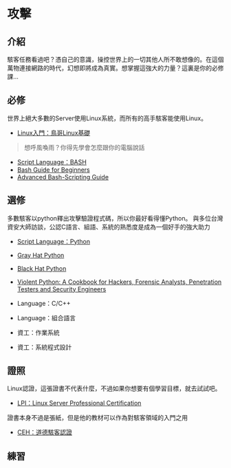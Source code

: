 # 攻擊

## 介紹
駭客任務看過吧？憑自己的意識，操控世界上的一切其他人所不敢想像的。在這個萬物連接網路的時代，幻想即將成為真實。想掌握這強大的力量？這裏是你的必修課...

## 必修
世界上絕大多數的Server使用Linux系統，而所有的高手駭客能使用Linux。
* [Linux入門：鳥哥Linux基礎](http://linux.vbird.org/linux_basic/)

> 想呼風喚雨？你得先學會怎麼跟你的電腦說話

* [ Script Language：BASH](http://linux.vbird.org/linux_basic/0340bashshell-scripts.php)
* [ Bash Guide for Beginners](http://www.tldp.org/LDP/Bash-Beginners-Guide/html/)
* [ Advanced Bash-Scripting Guide](http://www.tldp.org/LDP/abs/html/)

## 選修

多數駭客以python釋出攻擊驗證程式碼，所以你最好看得懂Python。
與多位台灣資安大師訪談，公認C語言、組語、系統的熟悉度是成為一個好手的強大助力

* [ Script Language：Python](http://pydoing.blogspot.tw/2012/12/Python-Guide.html)
* [ Gray Hat Python](https://www.nostarch.com/ghpython.htm)
* [ Black Hat Python](https://www.nostarch.com/blackhatpython)
* [ Violent Python: A Cookbook for Hackers, Forensic Analysts, Penetration Testers and Security Engineers](http://www.amazon.com/Violent-Python-Cookbook-Penetration-Engineers/dp/1597499579)

* Language：C/C++
* Language：組合語言
* 資工：作業系統
* 資工：系統程式設計

## 證照

Linux認證，這張證書不代表什麼，不過如果你想要有個學習目標，就去試試吧。

* [ LPI：Linux Server Professional Certification](http://www.iiiedu.org.tw/south/Cert/CERT_Linux.htm)

證書本身不過是張紙，但是他的教材可以作為對駭客領域的入門之用

* [ CEH：道德駭客認證](http://www.iiiedu.org.tw/taipei/edm/ASQ903.htm)

## 練習
